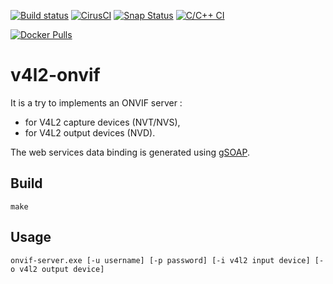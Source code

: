 [![Build status](https://travis-ci.org/mpromonet/v4l2onvif.png)](https://travis-ci.org/mpromonet/v4l2onvif)
[![CirusCI](https://api.cirrus-ci.com/github/mpromonet/v4l2onvif.svg)](https://cirrus-ci.com/github/mpromonet/v4l2onvif)
[![Snap Status](https://build.snapcraft.io/badge/mpromonet/v4l2onvif.svg)](https://build.snapcraft.io/user/mpromonet/v4l2onvif)
[![C/C++ CI](https://github.com/mpromonet/v4l2onvif/workflows/C/C++%20CI/badge.svg)](https://github.com/mpromonet/v4l2onvif/actions)

[![Docker Pulls](https://img.shields.io/docker/pulls/mpromonet/v4l2onvif.svg)](https://hub.docker.com/r/mpromonet/v4l2onvif/)

# v4l2-onvif

   It is a try to implements an ONVIF server :
   
   * for V4L2 capture devices (NVT/NVS),
   * for V4L2 output devices (NVD).
   
   The web services data binding is generated using [gSOAP](http://www.genivia.com/).

## Build

    make 

## Usage

    onvif-server.exe [-u username] [-p password] [-i v4l2 input device] [-o v4l2 output device]
